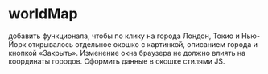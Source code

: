 # worldMap
 добавить функционала, чтобы по клику на города Лондон, Токио и Нью-Йорк открывалось отдельное окошко с картинкой, описанием города и кнопкой «Закрыть». Изменение окна браузера не должно влиять на координаты городов. Оформить данные в окошке стилями JS.

